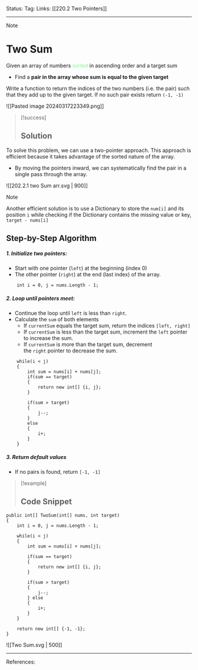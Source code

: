 Status: 
Tag:
Links: [[220.2 Two Pointers]]

---
> [!note] 
>  # Two Sum

Given an array of numbers <span style="color:#81fd83">sorted</span> in ascending order and a target sum 
   - Find a **pair in the array whose sum is equal to the given target**

Write a function to return the indices of the two numbers (i.e. the pair) such that they add up to the given target. If no such pair exists return `(-1, -1)`

![[Pasted image 20240317223349.png]]

> [!success] 
> ## Solution 

To solve this problem, we can use a two-pointer approach. This approach is efficient because it takes advantage of the sorted nature of the array.
   - By moving the pointers inward, we can systematically find the pair in a single pass through the array.

![[202.2.1 two Sum arr.svg | 900]]

> [!note] 
> Another efficient solution is to use a Dictionary to store the `num[i]` and its position `i` while checking if the Dictionary contains the missing value or key, `target - nums[i]` 
## Step-by-Step Algorithm

##### 1. **Initialize two pointers:**
   - Start with one pointer (`left`) at the beginning (index 0)
   - The other pointer (`right`) at the end (last index) of the array.

``` run-csharp
	int i = 0, j = nums.Length - 1;
```
##### 2. **Loop until pointers meet:**
   - Continue the loop until `left` is less than `right`.
   - Calculate the `sum` of both elements
	   - If `currentSum` equals the target sum, return the indices `[left, right]`
	   - If `currentSum` is less than the target sum, increment the `left` pointer to increase the sum.
	   - If `currentSum` is more than the target sum, decrement the `right` pointer to decrease the sum.

``` run-csharp
	while(i < j) 
	{ 
		int sum = nums[i] + nums[j]; 
		if(sum == target) 
		{ 
			return new int[] {i, j}; 
		} 
		
		if(sum > target) 
		{ 
			j--; 
		} 
		else 
		{ 
			i+; 
		} 
	}
```
##### 3. **Return default values**
   - If no pairs is found, return `[-1, -1]`


> [!example] 
>  ## Code Snippet

``` run-csharp
public int[] TwoSum(int[] nums, int target)
{ 
	int i = 0, j = nums.Length - 1;
	
	while(i < j)
	{
		int sum = nums[i] + nums[j];
		
		if(sum == target)
		{
			return new int[] {i, j};
		}
		
		if(sum > target)
		{
			j--;
		} else
		{
			i+;
		}
	}
	
	return new int[] {-1, -1};
}
```

![[Two Sum.svg | 500]]

---
References: